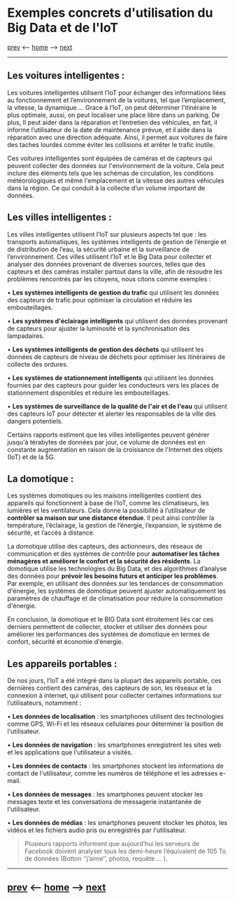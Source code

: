 # Exemples concrets d'utilisation du Big Data et de l'IoT
[prev](/pages/definitions-big-data-et-iot.md) <-- [home](/README.md) --> [next](/pages/approches-et-outils.md)


-------
##	Les voitures intelligentes :
Les voitures intelligentes utilisent l’IoT pour échanger des informations liées au fonctionnement et l’environnement de la voitures, tel que l’emplacement, la vitesse, la dynamique…. Grace à l’IoT, on peut déterminer l’itinéraire le plus optimale, aussi, on peut localiser une place libre dans un parking. De plus, Il peut aider dans la réparation et l’entretien des véhicules, en fait, il informe l’utilisateur de la date de maintenance prévue, et il aide dans la réparation avec une direction adéquate. Ainsi, il permet aux voitures de faire des taches lourdes comme éviter les collisions et arrêter le trafic inutile.

Ces voitures intelligentes sont équipées de caméras et de capteurs qui peuvent collecter des données sur l'environnement de la voiture. Cela peut inclure des éléments tels que les schémas de circulation, les conditions météorologiques et même l'emplacement et la vitesse des autres véhicules dans la région. Ce qui conduit à la collecte d’un volume important de données. 

##	Les villes intelligentes :
Les villes intelligentes utilisent l’IoT sur plusieurs aspects tel que : les transports automatiques, les systèmes intelligents de gestion de l’énergie et de distribution de l’eau, la sécurité urbaine et la surveillance de l’environnement.
Ces villes utilisent l’IoT et le Big Data pour collecter et analyser des données provenant de diverses sources, telles que des capteurs et des caméras installer partout dans la ville, afin de résoudre les problèmes rencontrés par les citoyens, nous citons comme exemples :  
 
•	**Les systèmes intelligents de gestion du trafic** qui utilisent les données des capteurs de trafic pour optimiser la circulation et réduire les embouteillages.

•	**Les systèmes d'éclairage intelligents** qui utilisent des données provenant de capteurs pour ajuster la luminosité et la synchronisation des lampadaires.

•	**Les systèmes intelligents de gestion des déchets** qui utilisent les données de capteurs de niveau de déchets pour optimiser les itinéraires de collecte des ordures.

•	**Les systèmes de stationnement intelligents** qui utilisent les données fournies par des capteurs pour guider les conducteurs vers les places de stationnement disponibles et réduire les embouteillages.

•	**Les systèmes de surveillance de la qualité de l'air et de l'eau** qui utilisent des capteurs IoT pour détecter et alerter les responsables de la ville des dangers potentiels. 

Certains rapports estiment que les villes intelligentes peuvent générer jusqu'à térabytes de données par jour, ce volume de données est en constante augmentation en raison de la croissance de l'Internet des objets (IoT) et de la 5G.

##	La domotique :
Les systèmes domotiques ou les maisons intelligentes contient des appareils qui fonctionnent à base de l’IoT, comme les climatiseurs, les lumières et les ventilateurs. Cela donne la possibilité à l’utilisateur de **contrôler sa maison sur une distance étendue**. Il peut ainsi contrôler la température, l’éclairage, la gestion de l’énergie, l’expansion, le système de sécurité, et l’accès à distance.

La domotique utilise des capteurs, des actionneurs, des réseaux de communication et des systèmes de contrôle pour **automatiser les tâches ménagères et améliorer le confort et la sécurité des résidents**.
La domotique utilise les technologies du Big Data, et des algorithmes d’analyse des données pour **prévoir les besoins futurs et anticiper les problèmes**. Par exemple, en utilisant des données sur les tendances de consommation d'énergie, les systèmes de domotique peuvent ajuster automatiquement les paramètres de chauffage et de climatisation pour réduire la consommation d'énergie.

En conclusion, la domotique et le BIG Data sont étroitement liés car ces derniers permettent de collecter, stocker et utiliser des données pour améliorer les performances des systèmes de domotique en termes de confort, sécurité et économie d'énergie.

##	Les appareils portables : 
De nos jours, l’IoT a été intégré dans la plupart des appareils portable, ces dernières contient des caméras, des capteurs de son, les réseaux et la connexion à internet, qui utilisent pour collecter certaines informations sur l’utilisateurs, notamment : 

•	**Les données de localisation** : les smartphones utilisent des technologies comme GPS, Wi-Fi et les réseaux cellulaires pour déterminer la position de l'utilisateur.

•	**Les données de navigation** : les smartphones enregistrent les sites web et les applications que l'utilisateur a visités.

•	**Les données de contacts** : les smartphones stockent les informations de contact de l'utilisateur, comme les numéros de téléphone et les adresses e-mail.

•	**Les données de messages** : les smartphones peuvent stocker les messages texte et les conversations de messagerie instantanée de l'utilisateur.

•	**Les données de médias** : les smartphones peuvent stocker les photos, les vidéos et les fichiers audio pris ou enregistrés par l'utilisateur. 

>Plusieurs rapports informent que aujourd’hui les serveurs de Facebook doivent analyser tous les demi-heure l’équivalent de 105 To de données (Botton ‘’j’aime’’, photos, requête … ).


-------
[prev](/pages/definitions-big-data-et-iot.md) <-- [home](/README.md) --> [next](/pages/approches-et-outils.md)
-
